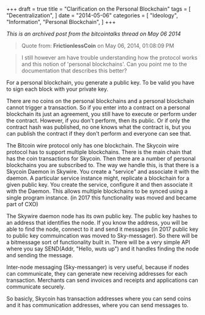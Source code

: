 +++
draft = true
title = "Clarification on the Personal Blockchain"
tags = [
    "Decentralization",
]
date = "2014-05-06"
categories = [
    "Ideology",
    "Information",
    "Personal Blockchain",
]
+++

*This is an archived post from the bitcointalks thread on May 06 2014*

>Quote from: **FrictionlessCoin** on May 06, 2014, 01:08:09 PM

>I still however am have trouble understanding how the protocol works and this
notion of 'personal blockchains'.  Can you point me to the documentation that
describes this better?

For a personal blockchain, you generate a public key. To be valid you have to
sign each block with your private key.

There are no coins on the personal blockchains and a personal blockchain
cannot trigger a transaction. So if you enter into a contract on a personal
blockchain its just an agreement, you still have to execute or perform under
the contract. However, if you don't perform, then its public. Or if only the
contract hash was published, no one knows what the contract is, but you can
publish the contract if they don't perform and everyone can see that.

The Bitcoin wire protocol only has one blockchain. The Skycoin wire protocol
has to support multiple blockchains. There is the main chain that has the coin
transactions for Skycoin. Then there are a number of personal blockchains you
are subscribed to. The way we handle this, is that there is a Skycoin Daemon
in Skywire. You create a "service" and associate it with the daemon. A
particular service instance might, replicate a blockchain for a given public
key. You create the service, configure it and then associate it with the
Daemon. This allows multiple blockchains to be synced using a single program
instance. (in 2017 this functionality was moved and became part of CXO)

The Skywire daemon node has its own public key. The public key hashes to an
address that identifies the node. If you know the address, you will be able to
find the node, connect to it and send it messages (in 2017 public key to public key commuincation was moved to
Sky-messager). So there will be a
bitmessage sort of functionality built in.  There will be a very simple API
where you say SEND(Addr, "Hello, wuts up") and it handles finding the node and
sending the message.

Inter-node messaging (Sky-messanger) is very useful, because if nodes can communicate, they
can generate new receiving addresses for each transaction. Merchants can send
invoices and receipts and applications can communicate securely.

So basicly, Skycoin has transaction addresses where you can send coins and it
has communication addresses, where you can send messages to.
